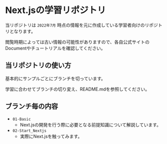 # Next.jsの学習リポジトリ

当リポジトリは `2022年7月` 時点の情報を元に作成している学習者向けのリポジトリとなります。

閲覧時期によっては古い情報の可能性がありますので、各自公式サイトのDocumentやチュートリアルを確認してください。

## 当リポジトリの使い方

基本的にサンプルごとにブランチを切っています。

学習に合わせてブランチの切り変え、README.mdを参照してください。

## ブランチ毎の内容

- `01-Basic`
  - Next.jsの開発を行う際に必要となる前提知識について解説しています。
- `02-Start_Nextjs`
  - 実際にNext.jsを触ってみます。
